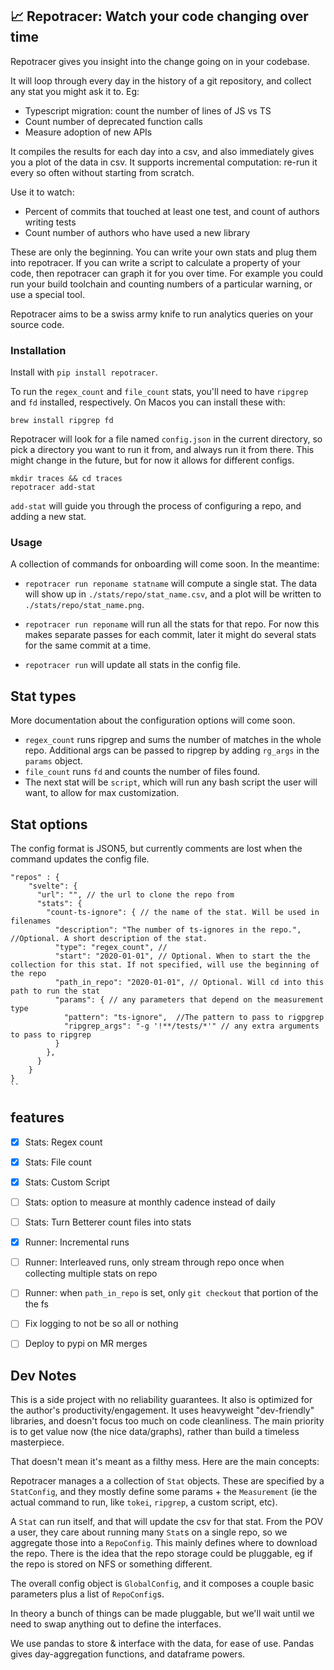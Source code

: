## 📈 Repotracer: Watch your code changing over time

Repotracer gives you insight into the change going on in your codebase.

It will loop through every day in the history of a git repository, and collect any stat you might ask it to. Eg:

- Typescript migration: count the number of lines of JS vs TS
- Count number of deprecated function calls
- Measure adoption of new APIs

It compiles the results for each day into a csv, and also immediately gives you a plot of the data in csv.
It supports incremental computation: re-run it every so often without starting from scratch.

Use it to watch:

- Percent of commits that touched at least one test, and count of authors writing tests
- Count number of authors who have used a new library

These are only the beginning. You can write your own stats and plug them into repotracer. If you can write a script to calculate a property of your code, then repotracer can graph it for you over time. For example you could run your build toolchain and counting numbers of a particular warning, or use a special tool.

Repotracer aims to be a swiss army knife to run analytics queries on your source code.

### Installation

Install with `pip install repotracer`.

To run the `regex_count` and `file_count` stats, you'll need to have `ripgrep` and `fd` installed, respectively. On Macos you can install these with:

```
brew install ripgrep fd
```

Repotracer will look for a file named `config.json` in the current directory, so pick a directory you want to run it from, and always run it from there. This might change in the future, but for now it allows for different configs.

```
mkdir traces && cd traces
repotracer add-stat
```

`add-stat` will guide you through the process of configuring a repo, and adding a new stat.

### Usage

A collection of commands for onboarding will come soon. In the meantime:

- `repotracer run reponame statname` will compute a single stat. The data will show up in `./stats/repo/stat_name.csv`, and a plot will be written to `./stats/repo/stat_name.png`.

- `repotracer run reponame` will run all the stats for that repo. For now this makes separate passes for each commit, later it might do several stats for the same commit at a time.

- `repotracer run` will update all stats in the config file.

## Stat types

More documentation about the configuration options will come soon.

- `regex_count` runs ripgrep and sums the number of matches in the whole repo. Additional args can be passed to ripgrep by adding `rg_args` in the `params` object.
- `file_count` runs `fd` and counts the number of files found.
- The next stat will be `script`, which will run any bash script the user will want, to allow for max customization.

## Stat options

The config format is JSON5, but currently comments are lost when the command updates the config file.

```
"repos" : {
    "svelte": {
      "url": "", // the url to clone the repo from
      "stats": {
        "count-ts-ignore": { // the name of the stat. Will be used in filenames
          "description": "The number of ts-ignores in the repo.", //Optional. A short description of the stat.
          "type": "regex_count", //
          "start": "2020-01-01", // Optional. When to start the the collection for this stat. If not specified, will use the beginning of the repo
          "path_in_repo": "2020-01-01", // Optional. Will cd into this path to run the stat
          "params": { // any parameters that depend on the measurement type
            "pattern": "ts-ignore",  //The pattern to pass to rigpgrep
            "ripgrep_args": "-g '!**/tests/*'" // any extra arguments to pass to ripgrep
          }
        },
      }
    }
}
``
```

## features

- [x] Stats: Regex count
- [x] Stats: File count
- [x] Stats: Custom Script
- [ ] Stats: option to measure at monthly cadence instead of daily
- [ ] Stats: Turn Betterer count files into stats

- [x] Runner: Incremental runs
- [ ] Runner: Interleaved runs, only stream through repo once when collecting multiple stats on repo
- [ ] Runner: when `path_in_repo` is set, only `git checkout` that portion of the the fs

- [ ] Fix logging to not be so all or nothing
- [ ] Deploy to pypi on MR merges

## Dev Notes

This is a side project with no reliability guarantees. It also is optimized for the author's productivity/engagement. It uses heavyweight "dev-friendly" libraries, and doesn't focus too much on code cleanliness.
The main priority is to get value now (the nice data/graphs), rather than build a timeless masterpiece.

That doesn't mean it's meant as a filthy mess. Here are the main concepts:

Repotracer manages a a collection of `Stat` objects. These are specified by a
`StatConfig`, and they mostly define some params + the `Measurement` (ie the actual command to run, like `tokei`, `ripgrep`, a custom script, etc).

A `Stat` can run itself, and that will update the csv for that stat.
From the POV a user, they care about running many `Stat`s on a single repo,
so we aggregate those into a `RepoConfig`. This mainly defines where to download the repo. There is the idea that the repo storage could be pluggable, eg if
the repo is stored on NFS or something different.

The overall config object is `GlobalConfig`, and it composes a couple basic parameters plus a list of `RepoConfig`s.

In theory a bunch of things can be made pluggable, but we'll wait until we need to swap anything out to define the interfaces.

We use pandas to store & interface with the data, for ease of use. Pandas gives day-aggregation functions, and dataframe powers.

